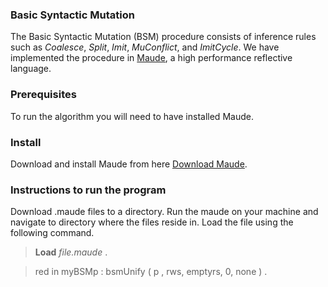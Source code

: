 ### Basic Syntactic Mutation ###

The Basic Syntactic Mutation (BSM) procedure consists of inference rules such as *Coalesce*, *Split*, *Imit*, *MuConflict*, and *ImitCycle*. We have implemented the procedure in [Maude](http://maude.cs.illinois.edu/), a high performance reflective language.


### Prerequisites ###
To run the algorithm you will need to have installed Maude. 

### Install ###
Download and install Maude from here [Download Maude](http://maude.cs.illinois.edu/w/index.php?title=The_Maude_System).

### Instructions to run the program ###
Download .maude files to a directory. Run the maude on your machine and navigate to directory where the files reside in. 
Load the file using the following command.

> **Load** _file.maude_ .

> red in myBSMp : bsmUnify ( p , rws, emptyrs, 0, none ) .

